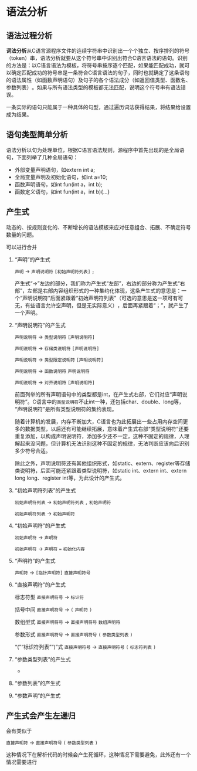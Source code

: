 # 语法分析

## 语法过程分析

**词法分析**从C语言源程序文件的连续字符串中识别出一个个独立、按序排列的符号（token）串，语法分析就要从这个符号串中识别出符合C语言语法的语句。识别的方法是：以C语言语法为模板，将符号串按序逐个匹配，如果能匹配成功，就可以确定匹配成功的符号串是一条符合C语言语法的句子，同时也就确定了这条语句的语法属性（如函数声明语句）及句子的各个语法成分（如返回值类型、函数名、参数列表）​。如果与所有语法类型的模板都无法匹配，说明这个符号串有语法错误。

一条实际的语句只能属于一种具体的句型，通过遍历词法获得结果，将结果给设置成为结果。

## 语句类型简单分析

语法分析以句为处理单位，根据C语言语法规则，源程序中首先出现的是全局语句，下面列举了几种全局语句：

- 外部变量声明语句，如extern int a;
- 全局变量声明及初始化语句，如int a=10;
- 函数声明语句，如int fun(int a，int b);
- 函数定义语句，如int fun(int a，int b){…}

## 产生式

动态的、按规则变化的、不断增长的语法模板来应对任意组合、拓展、不确定符号数量的问题。

可以进行合并

1. “声明”的产生式

    `声明` → `声明说明符`  `[初始声明符列表]` `;`

    产生式“→”左边的部分，我们称为产生式“左部”​，右边的部分称为产生式“右部”​，左部是右部内容组织形式的一种集约化体现，这条产生式的意思是：一个“声明说明符”后面紧跟着“初始声明符列表”​（可选的意思是这一项可有可无，有些语言允许空声明，但是无实际意义）​，后面再紧跟着“​；​”​，就产生了一个声明。

2. “声明说明符”的产生式

    `声明说明符` → `类型说明符` `[声明说明符]`

    `声明说明符` → `存储类说明符` `[声明说明符]`

    `声明说明符` → `类型限定说明符` `[声明说明符]`

    `声明说明符` → `函数说明符` `声明说明符`

    `声明说明符` → `对齐说明符` `[声明说明符]`

    前面列举的所有声明语句中的类型都是int，在产生式右部，它们对应“声明说明符”​。C语言中的`类型说明符`不止int一种，还包括char、double、long等，​“声明说明符”是所有类型说明符的集约表现。

    随着计算机的发展，内存不断加大，C语言也为此拓展出一些占用内存空间更多的数据类型，以后还有可能继续拓展，意味着产生式右部“类型说明符”还要重复添加，以构成声明说明符，添加多少还不一定，这种不固定的规律，人理解起来没问题，但计算机无法识别这种不固定的规律，无法判断应该向后识别多少符号合适。

    除此之外，声明说明符还有其他组织形式，如static、extern、register等存储类说明符，后面可能还紧跟着类型说明符，如static int、extern int、extern long long、register int等，为此设计的产生式。

3. “初始声明符列表”的产生式

    `初始声明符列表`  →  `初始声明符列表` `,` `初始声明符`

    `初始声明符列表`  →  `初始声明符`

4. “初始声明符”的产生式

    `初始声明符`  →  `声明符`

    `初始声明符`  →  `声明符` `=` `初始化内容`

5. “声明符”的产生式

    `声明符`  →  `[指针声明符]` `直接声明符号`

6. “直接声明符”的产生式

    标志符型 `直接声明符号`  →  `标识符`

    括号中间 `直接声明符号`  →  `(` `声明符` `)`

    数组型式 `直接声明符号`  →  `直接声明符号` `数组声明符`

    参数形式 `直接声明符号`  →  `直接声明符号` `(` `参数类型列表` `)`

    “(”​“标识符列表”​“)”式  `直接声明符号`  →  `直接声明符号` `(` `标志符列表` `)`

7. “参数类型列表”的产生式

    -

8. “参数列表”的产生式

9. “参数声明”的产生式

## 产生式会产生左递归

会有类似于

`直接声明符`  →  `直接声明符号` `(` `参数类型列表` `)`

这种情况下在解析代码的时候会产生死循环，这种情况下需要避免，此外还有一个情况需要进行
